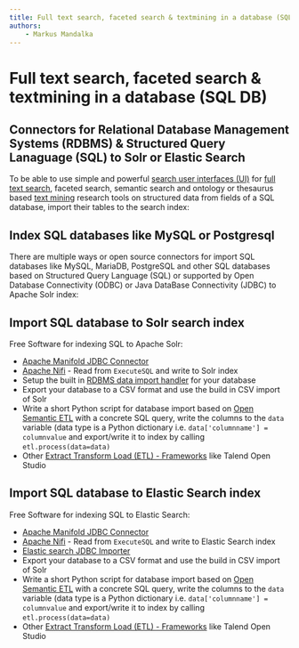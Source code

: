 ```yaml
---
title: Full text search, faceted search & textmining in a database (SQL DB)
authors:
    - Markus Mandalka
---
```


# Full text search, faceted search & textmining in a database (SQL DB)


## Connectors for Relational Database Management Systems (RDBMS) & Structured Query Lanaguage (SQL) to Solr or Elastic Search


To be able to use simple and powerful [search user interfaces (UI)](../../doc/search) for [full text search](../../doc/search), faceted search, semantic search and ontology or thesaurus based [text mining](../../doc/analytics/textmining) research tools on structured data from fields of a SQL database, import their tables to the search index:

## Index SQL databases like MySQL or Postgresql


There are multiple ways or open source connectors for import SQL databases like MySQL, MariaDB, PostgreSQL and other SQL databases based on Structured Query Language (SQL) or supported by Open Database Connectivity (ODBC) or Java DataBase Connectivity (JDBC) to Apache Solr index:

## Import SQL database to Solr search index


Free Software for indexing SQL to Apache Solr:
* [Apache Manifold JDBC Connector](http://manifoldcf.apache.org/release/trunk/en_US/end-user-documentation.html#jdbcrepository)
* [Apache Nifi](https://nifi.apache.org/) - Read from `ExecuteSQL` and write to Solr index
* Setup the built in [RDBMS data import handler](http://wiki.apache.org/solr/DataImportHandler#Usage_with_RDBMS) for your database
* Export your database to a CSV format and use the build in CSV import of Solr
* Write a short Python script for database import based on [Open Semantic ETL](../../etl) with a concrete SQL query, write the columns to the `data` variable (data type is a Python dictionary i.e. `data['columnname'] = columnvalue` and export/write it to index by calling `etl.process(data=data)`
* Other [Extract Transform Load (ETL) - Frameworks](../../etl) like Talend Open Studio


## Import SQL database to Elastic Search index


Free Software for indexing SQL to Elastic Search:
* [Apache Manifold JDBC Connector](http://manifoldcf.apache.org/release/trunk/en_US/end-user-documentation.html#jdbcrepository)
* [Apache Nifi](https://nifi.apache.org/) - Read from `ExecuteSQL` and write to Elastic Search index
* [Elastic search JDBC Importer](https://github.com/jprante/elasticsearch-jdbc)
* Export your database to a CSV format and use the build in CSV import of Solr
* Write a short Python script for database import based on [Open Semantic ETL](../../etl) with a concrete SQL query, write the columns to the `data` variable (data type is a Python dictionary i.e. `data['columnname'] = columnvalue` and export/write it to index by calling `etl.process(data=data)`
* Other [Extract Transform Load (ETL) - Frameworks](../../etl) like Talend Open Studio


